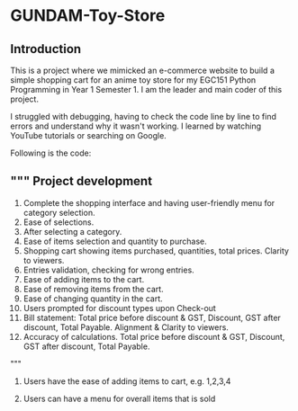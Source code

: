 # GUNDAM-Toy-Store

## Introduction
This is a project where we mimicked an e-commerce website to build a simple shopping cart for an anime toy store for my EGC151 Python Programming in Year 1 Semester 1. I am the leader and main coder of this project.

I struggled with debugging, having to check the code line by line to find errors and understand why it wasn't working. I learned by watching YouTube tutorials or searching on Google.

Following is the code:


"""
Project development
---------------------
1. Complete the shopping interface and having user-friendly menu for category selection.
2. Ease of selections.
3. After selecting a category.
4. Ease of items selection and quantity to purchase.
5. Shopping cart showing items purchased,  quantities, total prices. Clarity to viewers.
6. Entries validation, checking for wrong entries.
7. Ease of adding items to the cart.
8. Ease of removing items from the cart.
9. Ease of changing quantity in the cart.
10. Users prompted for discount types upon Check-out
11. Bill statement: Total price before discount & GST, Discount, GST after discount, Total Payable. Alignment & Clarity to viewers.  
12. Accuracy of calculations. Total price before discount & GST, Discount, GST after discount, Total Payable.

"""
1. Users have the ease of adding items to cart, e.g. 1,2,3,4
 
2. Users can have a menu for overall items that is sold

